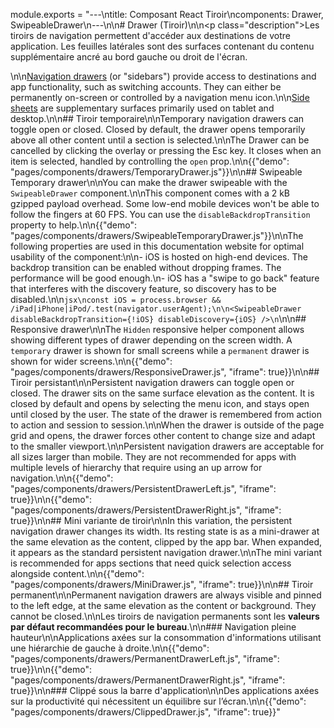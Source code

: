module.exports = "---\ntitle: Composant React Tiroir\ncomponents: Drawer, SwipeableDrawer\n---\n\n# Drawer (Tiroir)\n\n<p class=\"description\">Les tiroirs de navigation permettent d'accéder aux destinations de votre application. Les feuilles latérales sont des surfaces contenant du contenu supplémentaire ancré au bord gauche ou droit de l'écran.</p>\n\n[Navigation drawers](https://material.io/design/components/navigation-drawer.html) (or \"sidebars\") provide access to destinations and app functionality, such as switching accounts. They can either be permanently on-screen or controlled by a navigation menu icon.\n\n[Side sheets](https://material.io/design/components/sheets-side.html) are supplementary surfaces primarily used on tablet and desktop.\n\n## Tiroir temporaire\n\nTemporary navigation drawers can toggle open or closed. Closed by default, the drawer opens temporarily above all other content until a section is selected.\n\nThe Drawer can be cancelled by clicking the overlay or pressing the Esc key. It closes when an item is selected, handled by controlling the `open` prop.\n\n{{\"demo\": \"pages/components/drawers/TemporaryDrawer.js\"}}\n\n## Swipeable Temporary drawer\n\nYou can make the drawer swipeable with the `SwipeableDrawer` component.\n\nThis component comes with a 2 kB gzipped payload overhead. Some low-end mobile devices won't be able to follow the fingers at 60 FPS. You can use the `disableBackdropTransition` property to help.\n\n{{\"demo\": \"pages/components/drawers/SwipeableTemporaryDrawer.js\"}}\n\nThe following properties are used in this documentation website for optimal usability of the component:\n\n- iOS is hosted on high-end devices. The backdrop transition can be enabled without dropping frames. The performance will be good enough.\n- iOS has a \"swipe to go back\" feature that interferes with the discovery feature, so discovery has to be disabled.\n\n```jsx\nconst iOS = process.browser && /iPad|iPhone|iPod/.test(navigator.userAgent);\n\n<SwipeableDrawer disableBackdropTransition={!iOS} disableDiscovery={iOS} />\n```\n\n## Responsive drawer\n\nThe `Hidden` responsive helper component allows showing different types of drawer depending on the screen width. A `temporary` drawer is shown for small screens while a `permanent` drawer is shown for wider screens.\n\n{{\"demo\": \"pages/components/drawers/ResponsiveDrawer.js\", \"iframe\": true}}\n\n## Tiroir persistant\n\nPersistent navigation drawers can toggle open or closed. The drawer sits on the same surface elevation as the content. It is closed by default and opens by selecting the menu icon, and stays open until closed by the user. The state of the drawer is remembered from action to action and session to session.\n\nWhen the drawer is outside of the page grid and opens, the drawer forces other content to change size and adapt to the smaller viewport.\n\nPersistent navigation drawers are acceptable for all sizes larger than mobile. They are not recommended for apps with multiple levels of hierarchy that require using an up arrow for navigation.\n\n{{\"demo\": \"pages/components/drawers/PersistentDrawerLeft.js\", \"iframe\": true}}\n\n{{\"demo\": \"pages/components/drawers/PersistentDrawerRight.js\", \"iframe\": true}}\n\n## Mini variante de tiroir\n\nIn this variation, the persistent navigation drawer changes its width. Its resting state is as a mini-drawer at the same elevation as the content, clipped by the app bar. When expanded, it appears as the standard persistent navigation drawer.\n\nThe mini variant is recommended for apps sections that need quick selection access alongside content.\n\n{{\"demo\": \"pages/components/drawers/MiniDrawer.js\", \"iframe\": true}}\n\n## Tiroir permanent\n\nPermanent navigation drawers are always visible and pinned to the left edge, at the same elevation as the content or background. They cannot be closed.\n\nLes tiroirs de navigation permanents sont les **valeurs par défaut recommandées pour le bureau**.\n\n### Navigation pleine hauteur\n\nApplications axées sur la consommation d'informations utilisant une hiérarchie de gauche à droite.\n\n{{\"demo\": \"pages/components/drawers/PermanentDrawerLeft.js\", \"iframe\": true}}\n\n{{\"demo\": \"pages/components/drawers/PermanentDrawerRight.js\", \"iframe\": true}}\n\n### Clippé sous la barre d'application\n\nDes applications axées sur la productivité qui nécessitent un équilibre sur l’écran.\n\n{{\"demo\": \"pages/components/drawers/ClippedDrawer.js\", \"iframe\": true}}"